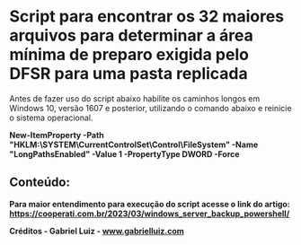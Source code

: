 # Script para encontrar os 32 maiores arquivos para determinar a área mínima de preparo exigida pelo DFSR para uma pasta replicada

Antes de fazer uso do script abaixo habilite os caminhos longos em Windows 10, versão 1607 e posterior, utilizando o comando abaixo e reinicie o sistema operacional.

**New-ItemProperty -Path "HKLM:\SYSTEM\CurrentControlSet\Control\FileSystem" -Name "LongPathsEnabled" -Value 1 -PropertyType DWORD -Force**

## **Conteúdo:**


**Para maior entendimento para execução do script acesse o link do artigo: https://cooperati.com.br/2023/03/windows_server_backup_powershell/**

**Créditos - Gabriel Luiz - www.gabrielluiz.com**

